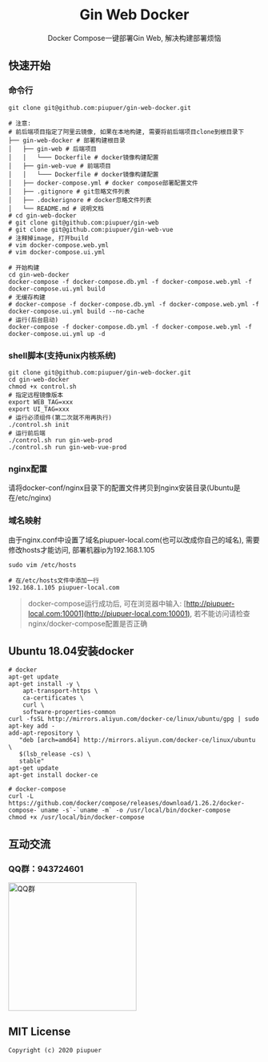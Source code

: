 <h1 align="center">Gin Web Docker</h1>

<div align="center">
Docker Compose一键部署Gin Web, 解决构建部署烦恼
</div>

## 快速开始

### 命令行
```
git clone git@github.com:piupuer/gin-web-docker.git

# 注意: 
# 前后端项目指定了阿里云镜像, 如果在本地构建, 需要将前后端项目clone到根目录下
├── gin-web-docker # 部署构建根目录
│   ├── gin-web # 后端项目
│   │   └─── Dockerfile # docker镜像构建配置
│   ├── gin-web-vue # 前端项目
│   │   └─── Dockerfile # docker镜像构建配置
│   ├── docker-compose.yml # docker compose部署配置文件
│   ├── .gitignore # git忽略文件列表
│   ├── .dockerignore # docker忽略文件列表
│   └── README.md # 说明文档
# cd gin-web-docker
# git clone git@github.com:piupuer/gin-web
# git clone git@github.com:piupuer/gin-web-vue
# 注释掉image, 打开build
# vim docker-compose.web.yml
# vim docker-compose.ui.yml

# 开始构建
cd gin-web-docker
docker-compose -f docker-compose.db.yml -f docker-compose.web.yml -f docker-compose.ui.yml build
# 无缓存构建
# docker-compose -f docker-compose.db.yml -f docker-compose.web.yml -f docker-compose.ui.yml build --no-cache
# 运行(后台启动)
docker-compose -f docker-compose.db.yml -f docker-compose.web.yml -f docker-compose.ui.yml up -d
```
### shell脚本(支持unix内核系统)

```
git clone git@github.com:piupuer/gin-web-docker.git
cd gin-web-docker
chmod +x control.sh
# 指定远程镜像版本
export WEB_TAG=xxx
export UI_TAG=xxx
# 运行必须组件(第二次就不用再执行)
./control.sh init
# 运行前后端
./control.sh run gin-web-prod
./control.sh run gin-web-vue-prod
```

### nginx配置

请将docker-conf/nginx目录下的配置文件拷贝到nginx安装目录(Ubuntu是在/etc/nginx)

### 域名映射

由于nginx.conf中设置了域名piupuer-local.com(也可以改成你自己的域名), 需要修改hosts才能访问, 部署机器ip为192.168.1.105

```
sudo vim /etc/hosts

# 在/etc/hosts文件中添加一行
192.168.1.105 piupuer-local.com
```

> docker-compose运行成功后, 可在浏览器中输入: [http://piupuer-local.com:10001](http://piupuer-local.com:10001), 若不能访问请检查nginx/docker-compose配置是否正确


## Ubuntu 18.04安装docker
```shell
# docker
apt-get update
apt-get install -y \
    apt-transport-https \
    ca-certificates \
    curl \
    software-properties-common
curl -fsSL http://mirrors.aliyun.com/docker-ce/linux/ubuntu/gpg | sudo apt-key add -
add-apt-repository \
   "deb [arch=amd64] http://mirrors.aliyun.com/docker-ce/linux/ubuntu \
   $(lsb_release -cs) \
   stable"
apt-get update
apt-get install docker-ce

# docker-compose
curl -L https://github.com/docker/compose/releases/download/1.26.2/docker-compose-`uname -s`-`uname -m` -o /usr/local/bin/docker-compose
chmod +x /usr/local/bin/docker-compose
```


## 互动交流

### QQ群：943724601

<img src="https://github.com/piupuer/gin-web/blob/contact/images/qq.jpeg?raw=true" width="256" alt="QQ群" />

## MIT License

    Copyright (c) 2020 piupuer
